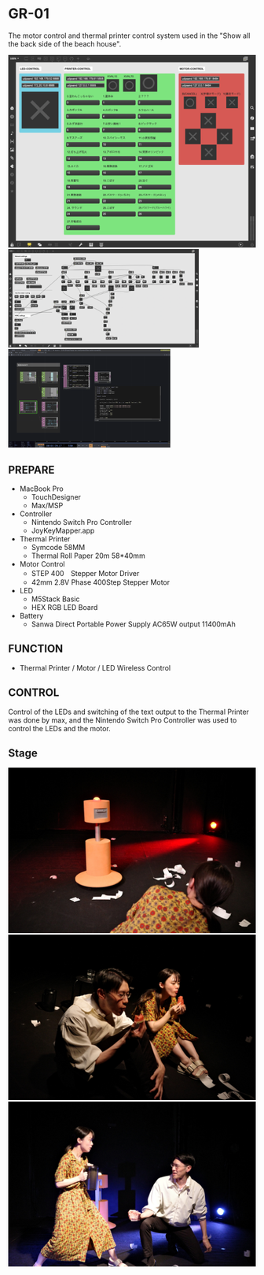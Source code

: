 # GR-01
The motor control and thermal printer control system used in the "Show all the back side of the beach house".
  
![max/msp](img/screen_0.png "Control system screenshot") 
<img height="200" alt="Motor control system screenshot" src="img/screen_1.png">
<img height="200" alt="thermal printer system screenshot" src="img/screen_2.png">  

## PREPARE
* MacBook Pro
  * TouchDesigner 
  * Max/MSP
* Controller
  * Nintendo Switch Pro Controller
  * JoyKeyMapper.app
* Thermal Printer
  * Symcode 58MM
  * Thermal Roll Paper 20m 58*40mm
* Motor Control
  * STEP 400　Stepper Motor Driver
  * 42mm 2.8V  Phase 400Step Stepper Motor
* LED 
  * M5Stack Basic
  * HEX RGB LED Board
* Battery
  * Sanwa Direct Portable Power Supply AC65W output 11400mAh


## FUNCTION
* Thermal Printer / Motor / LED  Wireless Control

## CONTROL
Control of the LEDs and switching of the text output to the Thermal Printer was done by max, and the Nintendo Switch Pro Controller was used to control the LEDs and the motor. 

## Stage
![stage](img/photo_0.jpg "stage photo")  
![stage2](img/photo_1.jpg "stage2 photo")  
![stage3](img/photo_2.jpg "stage3 photo") 